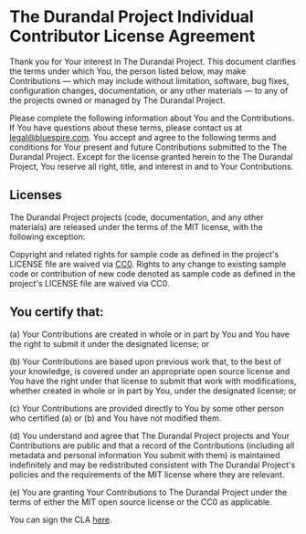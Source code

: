 # The Durandal Project Individual Contributor License Agreement

Thank you for Your interest in The Durandal Project. This document clarifies the terms under which You, the person listed below, may make Contributions — which may include without limitation, software, bug fixes, configuration changes, documentation, or any other materials — to any of the projects owned or managed by The Durandal Project.

Please complete the following information about You and the Contributions. If You have questions about these terms, please contact us at legal@bluespire.com.
You accept and agree to the following terms and conditions for Your present and future Contributions submitted to the The Durandal Project. Except for the license granted herein to the The Durandal Project, You reserve all right, title, and interest in and to Your Contributions.

## Licenses

The Durandal Project projects (code, documentation, and any other materials) are released under the terms of the MIT license, with the following exception:

Copyright and related rights for sample code as defined in the project's LICENSE file are waived via [CC0](http://en.wikipedia.org/wiki/CC0#Zero_.2F_Public_domain). Rights to any change to existing sample code or contribution of new code denoted as sample code as defined in the project's LICENSE file are waived via CC0.

## You certify that:

(a) Your Contributions are created in whole or in part by You and You have the right to submit it under the designated license; or

(b) Your Contributions are based upon previous work that, to the best of your knowledge, is covered under an appropriate open source license and You have the right under that license to submit that work with modifications, whether created in whole or in part by You, under the designated license; or

(c) Your Contributions are provided directly to You by some other person who certified (a) or (b) and You have not modified them.

(d) You understand and agree that The Durandal Project projects and Your Contributions are public and that a record of the Contributions (including all metadata and personal information You submit with them) is maintained indefinitely and may be redistributed consistent with The Durandal Project's policies and the requirements of the MIT license where they are relevant.

(e) You are granting Your Contributions to The Durandal Project under the terms of either the MIT open source license or the CC0 as applicable.

You can sign the CLA [here](http://goo.gl/forms/dI8QDDSyKR).